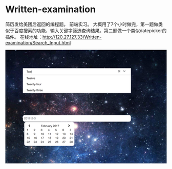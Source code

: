 # Written-examination
简历发给美团后返回的编程题。
前端实习。
大概用了7个小时做完，第一题做类似于百度搜索的功能，输入关键字筛选查询结果。第二题做一个类似datepicker的插件。
在线地址：http://120.27.127.33/Written-examination/Search_Input.html

<img src="/images/page.png"/>
